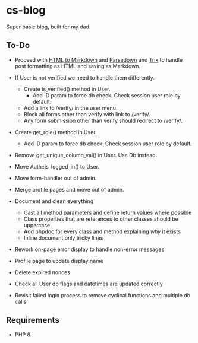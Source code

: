 # cs-blog
Super basic blog, built for my dad.


## To-Do

- Proceed with [HTML to Markdown](https://github.com/thephpleague/html-to-markdown) and [Parsedown](https://github.com/erusev/parsedown) and [Trix](https://github.com/basecamp/trix) to handle post formatting as HTML and saving as Markdown.




- If User is not verified we need to handle them differently.
  - Create is_verified() method in User.
    - Add ID param to force db check. Check session user role by default.
  - Add a link to /verify/ in the user menu.
  - Block all forms other than verify with link to /verify/.
  - Any form submission other than verify should redirect to /verify/.
- Create get_role() method in User.
    - Add ID param to force db check. Check session user role by default.
- Remove get_unique_column_val() in User. Use Db instead.
- Move Auth::is_logged_in() to User.
- Move form-handler out of admin.
- Merge profile pages and move out of admin.
- Document and clean everything
  - Cast all method parameters and define return values where possible
  - Class properties that are references to other classes should be uppercase
  - Add phpdoc for every class and method explaining *why* it exists
  - Inline document only tricky lines
- Rework on-page error display to handle non-error messages
- Profile page to update display name
- Delete expired nonces
- Check all User db flags and datetimes are updated correctly
- Revisit failed login process to remove cyclical functions and multiple db calls



## Requirements

- PHP 8